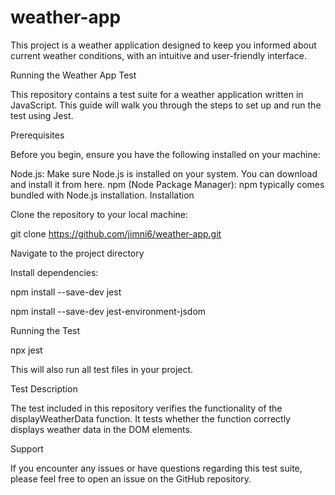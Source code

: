 # weather-app
This project is a weather application designed to keep you informed about current weather conditions, with an intuitive and user-friendly interface.

Running the Weather App Test

This repository contains a test suite for a weather application written in JavaScript. This guide will walk you through the steps to set up and run the test using Jest.

Prerequisites

Before you begin, ensure you have the following installed on your machine:

Node.js: Make sure Node.js is installed on your system. You can download and install it from here.
npm (Node Package Manager): npm typically comes bundled with Node.js installation.
Installation

Clone the repository to your local machine:

git clone https://github.com/jimni6/weather-app.git

Navigate to the project directory

Install dependencies:

npm install --save-dev jest

npm install --save-dev jest-environment-jsdom

Running the Test

npx jest

This will also run all test files in your project.

Test Description

The test included in this repository verifies the functionality of the displayWeatherData function. It tests whether the function correctly displays weather data in the DOM elements.

Support

If you encounter any issues or have questions regarding this test suite, please feel free to open an issue on the GitHub repository.
